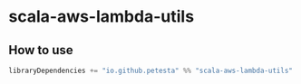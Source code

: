 scala-aws-lambda-utils
======================

## How to use
```scala
libraryDependencies += "io.github.petesta" %% "scala-aws-lambda-utils" % "0.1.1"
```
